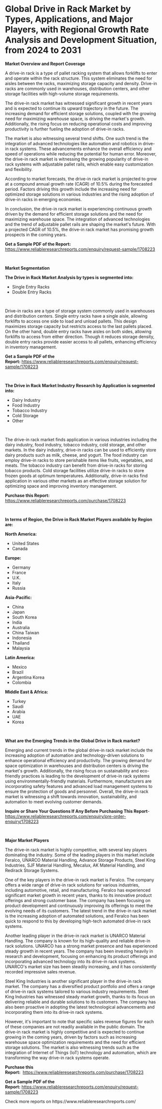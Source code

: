<p><h1>Global Drive in Rack Market by Types, Applications, and Major Players, with Regional Growth Rate Analysis and Development Situation, from 2024 to 2031</h1></p><p><strong>Market Overview and Report Coverage</strong></p>
<p><p>A drive-in rack is a type of pallet racking system that allows forklifts to enter and operate within the rack structure. This system eliminates the need for aisles between the racks, maximizing storage capacity and density. Drive-in racks are commonly used in warehouses, distribution centers, and other storage facilities with high-volume storage requirements.</p><p>The drive-in rack market has witnessed significant growth in recent years and is expected to continue its upward trajectory in the future. The increasing demand for efficient storage solutions, coupled with the growing need for maximizing warehouse space, is driving the market's growth. Additionally, the rising focus on reducing operational costs and improving productivity is further fueling the adoption of drive-in racks.</p><p>The market is also witnessing several trend shifts. One such trend is the integration of advanced technologies like automation and robotics in drive-in rack systems. These advancements enhance the overall efficiency and speed of operations while reducing the potential for human error. Moreover, the drive-in rack market is witnessing the growing popularity of drive-in rack systems with adjustable pallet rails, which enable easy customization and flexibility.</p><p>According to market forecasts, the drive-in rack market is projected to grow at a compound annual growth rate (CAGR) of 10.5% during the forecasted period. Factors driving this growth include the increasing need for optimized storage solutions in various industries and the rising adoption of drive-in racks in emerging economies.</p><p>In conclusion, the drive-in rack market is experiencing continuous growth driven by the demand for efficient storage solutions and the need for maximizing warehouse space. The integration of advanced technologies and the trend of adjustable pallet rails are shaping the market's future. With a projected CAGR of 10.5%, the drive-in rack market has promising growth prospects in the coming years.</p></p>
<p><strong>Get a Sample PDF of the Report:</strong> <a href="https://www.reliableresearchreports.com/enquiry/request-sample/1708223">https://www.reliableresearchreports.com/enquiry/request-sample/1708223</a></p>
<p>&nbsp;</p>
<p><strong>Market Segmentation</strong></p>
<p><strong>The Drive in Rack Market Analysis by types is segmented into:</strong></p>
<p><ul><li>Single Entry Racks</li><li>Double Entry Racks</li></ul></p>
<p>&nbsp;</p>
<p><p>Drive-in racks are a type of storage system commonly used in warehouses and distribution centers. Single entry racks have a single aisle, allowing forklifts to access one side to load and unload pallets. This design maximizes storage capacity but restricts access to the last pallets placed. On the other hand, double entry racks have aisles on both sides, allowing forklifts to access from either direction. Though it reduces storage density, double entry racks provide easier access to all pallets, enhancing efficiency in inventory management.</p></p>
<p><strong>Get a Sample PDF of the Report:</strong>&nbsp;<a href="https://www.reliableresearchreports.com/enquiry/request-sample/1708223">https://www.reliableresearchreports.com/enquiry/request-sample/1708223</a></p>
<p>&nbsp;</p>
<p><strong>The Drive in Rack Market Industry Research by Application is segmented into:</strong></p>
<p><ul><li>Dairy Industry</li><li>Food Industry</li><li>Tobacco Industry</li><li>Cold Storage</li><li>Other</li></ul></p>
<p>&nbsp;</p>
<p><p>The drive-in rack market finds application in various industries including the dairy industry, food industry, tobacco industry, cold storage, and other markets. In the dairy industry, drive-in racks can be used to efficiently store dairy products such as milk, cheese, and yogurt. The food industry can employ drive-in racks to store perishable items like fruits, vegetables, and meats. The tobacco industry can benefit from drive-in racks for storing tobacco products. Cold storage facilities utilize drive-in racks to store frozen goods at optimum temperatures. Additionally, drive-in racks find application in various other markets as an effective storage solution for optimizing space and improving inventory management.</p></p>
<p><strong>Purchase this Report:</strong>&nbsp; <a href="https://www.reliableresearchreports.com/purchase/1708223">https://www.reliableresearchreports.com/purchase/1708223</a></p>
<p>&nbsp;</p>
<p><strong>In terms of Region, the Drive in Rack Market Players available by Region are:</strong></p>
<p>
    <p> <strong> North America: </strong>
        <ul>
            <li>United States</li>
            <li>Canada</li>
        </ul>
        </p> 
    <p> <strong> Europe: </strong>
        <ul>
            <li>Germany</li>
            <li>France</li>
            <li>U.K.</li>
            <li>Italy</li>
            <li>Russia</li>
        </ul>
        </p> 
    <p> <strong> Asia-Pacific: </strong>
        <ul>
            <li>China</li>
            <li>Japan</li>
            <li>South Korea</li>
            <li>India</li>
            <li>Australia</li>
            <li>China Taiwan</li>
            <li>Indonesia</li>
            <li>Thailand</li>
            <li>Malaysia</li>
        </ul>
        </p> 
    <p> <strong> Latin America: </strong>
        <ul>
            <li>Mexico</li>
            <li>Brazil</li>
            <li>Argentina Korea</li>
            <li>Colombia</li>
        </ul>
        </p> 
    <p> <strong> Middle East & Africa: </strong>
        <ul>
            <li>Turkey</li>
            <li>Saudi</li>
            <li>Arabia</li>
            <li>UAE</li>
            <li>Korea</li>
        </ul>
    </p>
    </p>
<p>&nbsp;</p>
<p><strong>What are the Emerging Trends in the Global Drive in Rack market?</strong></p>
<p><p>Emerging and current trends in the global drive-in rack market include the increasing adoption of automation and technology-driven solutions to enhance operational efficiency and productivity. The growing demand for space optimization in warehouses and distribution centers is driving the market's growth. Additionally, the rising focus on sustainability and eco-friendly practices is leading to the development of drive-in rack systems using environmentally-friendly materials. Furthermore, manufacturers are incorporating safety features and advanced load management systems to ensure the protection of goods and personnel. Overall, the drive-in rack market is witnessing a shift towards innovation, sustainability, and automation to meet evolving customer demands.</p></p>
<p><strong>Inquire or Share Your Questions If Any Before Purchasing This Report</strong>- <a href="https://www.reliableresearchreports.com/enquiry/pre-order-enquiry/1708223">https://www.reliableresearchreports.com/enquiry/pre-order-enquiry/1708223</a></p>
<p>&nbsp;</p>
<p><strong>Major Market Players</strong></p>
<p><p>The drive-in rack market is highly competitive, with several key players dominating the industry. Some of the leading players in this market include Feralco, UNARCO Material Handling, Advance Storage Products, Steel King Industries, SJF Material Handling, Mecalux, AK Material Handling, and Redirack Storage Systems.</p><p>One of the key players in the drive-in rack market is Feralco. The company offers a wide range of drive-in rack solutions for various industries, including automotive, retail, and manufacturing. Feralco has experienced significant market growth in recent years, thanks to its innovative product offerings and strong customer base. The company has been focusing on product development and continuously improving its offerings to meet the evolving needs of its customers. The latest trend in the drive-in rack market is the increasing adoption of automated solutions, and Feralco has been quick to respond to this by developing high-tech automated drive-in rack systems.</p><p>Another leading player in the drive-in rack market is UNARCO Material Handling. The company is known for its high-quality and reliable drive-in rack solutions. UNARCO has a strong market presence and has experienced steady growth in recent years. The company has been investing heavily in research and development, focusing on enhancing its product offerings and incorporating advanced technology into its drive-in rack systems. UNARCO's market size has been steadily increasing, and it has consistently recorded impressive sales revenue.</p><p>Steel King Industries is another significant player in the drive-in rack market. The company has a diversified product portfolio and offers a range of drive-in rack systems tailored to various industry requirements. Steel King Industries has witnessed steady market growth, thanks to its focus on delivering reliable and durable solutions to its customers. The company has also been proactive in adopting the latest technological advancements and incorporating them into its drive-in rack systems.</p><p>However, it's important to note that specific sales revenue figures for each of these companies are not readily available in the public domain. The drive-in rack market is highly competitive and is expected to continue growing in the coming years, driven by factors such as increasing warehouse space optimization requirements and the need for efficient storage solutions. The market is also witnessing trends such as the integration of Internet of Things (IoT) technology and automation, which are transforming the way drive-in rack systems operate.</p></p>
<p><strong>Purchase this Report:</strong>&nbsp;&nbsp;<a href="https://www.reliableresearchreports.com/purchase/1708223">https://www.reliableresearchreports.com/purchase/1708223</a></p>
<p></p>
<p><strong>Get a Sample PDF of the Report:</strong>&nbsp;<a href="https://www.reliableresearchreports.com/enquiry/request-sample/1708223">https://www.reliableresearchreports.com/enquiry/request-sample/1708223</a></p>
<p>Check more reports on https://www.reliableresearchreports.com/</p>